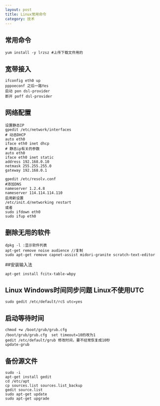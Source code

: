 ```yaml
---
layout: post
title: Linux常用命令
category: 技术
---
```


## 常用命令

```
yum install -y lrzsz #上传下载文件用的
```

## 宽带接入

```
ifconfig eth0 up
pppoeconf 之后一路Yes
启动 pon dsl-provider
断开 poff dsl-provider
```

## 网络配置

```
设置静态IP
gpedit /etc/network/interfaces
# 动态DHCP
auto eth0
iface eth0 inet dhcp
# 静态ip有关的参数
auto eth0
iface eth0 inet static
address 192.168.0.10
netmask 255.255.255.0
gateway 192.168.0.1

gpedit /etc/resolv.conf
#添加DNS
nameserver 1.2.4.8
nameserver 114.114.114.110
启用新设置
/etc/init.d/networking restart
或者
sudo ifdown eth0
sudo ifup eth0 
```

## 删除无用的软件

```
dpkg -l :显示软件列表
apt-get remove noise audience //复制
sudo apt-get remove capnet-assist midori-granite scratch-text-editor

```

##安装输入法

```
apt-get install fcitx-table-wbpy
```

## Linux Windows时间同步问题 Linux不使用UTC

```
sudo gedit /etc/default/rcS utc=yes
```

## 启动等待时间

```
chmod +w /boot/grub/grub.cfg
/boot/grub/grub.cfg  set timeout=10的改为1
gedit /etc/default/grub 修改时间，要不经常恢复成10秒
update-grub
```

## 备份源文件

```
sudo -i
apt-get install gedit
cd /etc/apt
cp sources.list sources.list_backup
gedit source.list
sudo apt-get update
sudo apt-get upgrade
```

